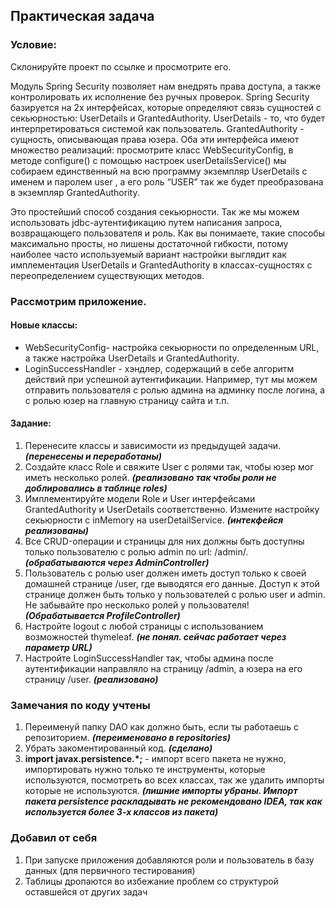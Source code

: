 ## Практическая задача
### Условие:
Склонируйте проект по ссылке и просмотрите его.

Модуль Spring Security позволяет нам внедрять права доступа, а также контролировать их исполнение без ручных проверок.
Spring Security базируется на 2х интерфейсах, которые определяют связь сущностей с секьюрностью: UserDetails и GrantedAuthority.
UserDetails - то, что будет интерпретироваться системой как пользователь.
GrantedAuthority - сущность, описывающая права юзера.
Оба эти интерфейса имеют множество реализаций: просмотрите класс WebSecurityConfig, в методе configure() с помощью настроек userDetailsService() мы собираем единственный на всю программу экземпляр UserDetails с именем и паролем user , а его роль “USER” так же будет преобразована в экземпляр GrantedAuthority.

Это простейший способ создания секьюрности. Так же мы можем использовать jdbc-аутентификацию путем написания запроса, возвращающего пользователя и роль.
Как вы понимаете, такие способы максимально просты, но лишены достаточной гибкости, потому наиболее часто используемый вариант настройки выглядит как имплементация UserDetails и GrantedAuthority в классах-сущностях с переопределением существующих методов.

### Рассмотрим приложение.
#### Новые классы:
- WebSecurityConfig- настройка секьюрности по определенным URL, а также настройка UserDetails и GrantedAuthority.
- LoginSuccessHandler - хэндлер, содержащий в себе алгоритм действий при успешной аутентификации. Например, тут мы можем отправить пользователя с ролью админа на админку после логина, а с ролью юзер на главную страницу сайта и т.п.

#### Задание:
1. Перенесите классы и зависимости из предыдущей задачи. ***(перенесены и переработаны)***
2. Создайте класс Role и свяжите User с ролями так, чтобы юзер мог иметь несколько ролей. ***(реализовано так чтобы роли не доблировались в таблице roles)***
3. Имплементируйте модели Role и User интерфейсами GrantedAuthority и UserDetails соответственно. Измените настройку секьюрности с inMemory на userDetailService. ***(интекфейся реализованы)***
4. Все CRUD-операции и страницы для них должны быть доступны только пользователю с ролью admin по url: /admin/. ***(обрабатываются через AdminController)***
5. Пользователь с ролью user должен иметь доступ только к своей домашней странице /user, где выводятся его данные. Доступ к этой странице должен быть только у пользователей с ролью user и admin. Не забывайте про несколько ролей у пользователя! ***(Обрабатывается ProfileController)***
6. Настройте logout с любой страницы с использованием возможностей thymeleaf. ***(не понял. сейчас работает через параметр URL)***
7. Настройте LoginSuccessHandler так, чтобы админа после аутентификации направляло на страницу /admin, а юзера на его страницу /user. ***(реализовано)***

### Замечания по коду учтены
1. Переименуй папку DAO как должно быть, если ты работаешь с репозиторием. ***(переименовано в repositories)***
2. Убрать закоментированный код. ***(сделано)***
3. **import javax.persistence.*;** - импорт всего пакета не нужно, импортировать нужно только те инструменты, которые используются, посмотреть во всех классах, так же удалить импорты которые не используются. ***(лишние импорты убраны. Импорт пакета persistence раскладывать не рекомендовано IDEA, так как используется более 3-х классов из пакета)***

### Добавил от себя
1. При запуске приложения добавляются роли и пользователь в базу данных (для первичного тестирования)
2. Таблицы дропаются во избежание проблем со структурой оставшейся от других задач